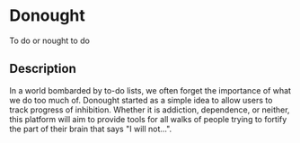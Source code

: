 # Donought
To do or nought to do

## Description
In a world bombarded by to-do lists, we often forget the importance of what we do too much of. Donought started as a simple idea to allow users to track progress of inhibition. Whether it is addiction, dependence, or neither, this platform will aim to provide tools for all walks of people trying to fortify the part of their brain that says "I will not...".  
